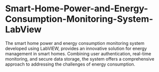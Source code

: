 # Smart-Home-Power-and-Energy-Consumption-Monitoring-System-LabView

The smart home power and energy consumption monitoring system developed using LabVIEW, provides an innovative solution for energy management in smart homes. Combining user authentication, real-time monitoring, and secure data storage, the system offers a comprehensive approach to addressing the challenges of energy consumption.
